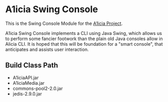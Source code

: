 # A1icia Swing Console

This is the Swing Console Module for the [A1icia Project](https://github.com/markhull/A1icia).

A1icia Swing Console implements a CLI using Java Swing, which allows us to perform some fancier footwork than the plain old Java consoles allow in Alicia CLI. It is hoped that this will be foundation for a "smart console", that anticipates and assists user interaction.

## Build Class Path
* A1iciaAPI.jar
* A1iciaMedia.jar
* commons-pool2-2.0.jar
* jedis-2.9.0.jar

